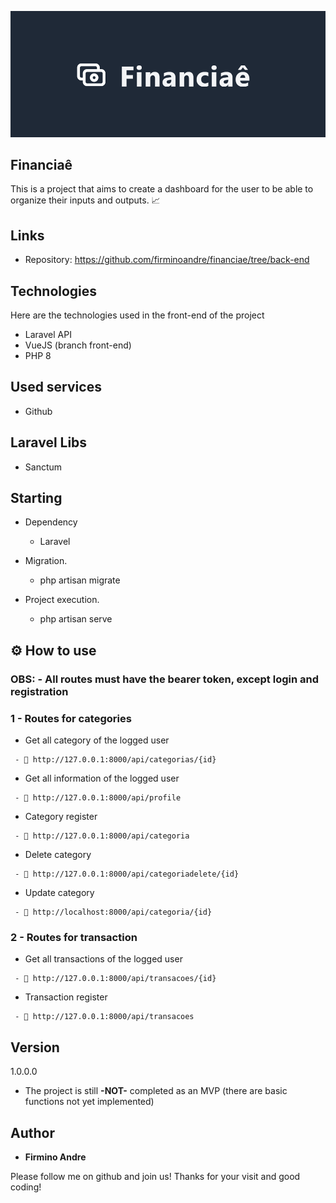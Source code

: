 ![Logo of the project](https://github.com/firminoandre/financiae/blob/front-end/public/readme/logobanner.png)


## Financiaê
This is a project that aims to create a dashboard for the user to be able to organize their inputs and outputs. 📈

## Links
  - Repository: https://github.com/firminoandre/financiae/tree/back-end

## Technologies 

Here are the technologies used in the front-end of the project

* Laravel API 
* VueJS (branch front-end)
* PHP 8

## Used services

* Github

## Laravel Libs

* Sanctum


## Starting

* Dependency
  - Laravel 

* Migration.
  - php artisan migrate
  
* Project execution.
  - php artisan serve
  
 

## ⚙️ How to use

### OBS: - All routes must have the bearer token, except login and registration

### 1 - Routes for categories

 - Get all category of the logged user

```
 - 📌 http://127.0.0.1:8000/api/categorias/{id}
``` 

 - Get all information of the logged user

```
 - 📌 http://127.0.0.1:8000/api/profile
```

 - Category register

```
 - 📌 http://127.0.0.1:8000/api/categoria
```

 - Delete category 

```
 - 📌 http://127.0.0.1:8000/api/categoriadelete/{id}
```

 - Update category 
 

```
 - 📌 http://localhost:8000/api/categoria/{id}
```

### 2 - Routes for transaction

 - Get all transactions of the logged user

```
 - 📌 http://127.0.0.1:8000/api/transacoes/{id}
```


 - Transaction register

```
 - 📌 http://127.0.0.1:8000/api/transacoes
```


  ## Version

  1.0.0.0
  - The project is still **-NOT-** completed as an MVP (there are basic functions not yet implemented)


  ## Author

  * **Firmino Andre** 

  Please follow me on github and join us!
  Thanks for your visit and good coding!